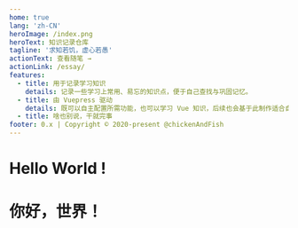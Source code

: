 ```yaml
---
home: true
lang: 'zh-CN'
heroImage: /index.png
heroText: 知识记录仓库
tagline: '求知若饥，虚心若愚'
actionText: 查看随笔 →
actionLink: /essay/
features:
  - title: 用于记录学习知识
    details: 记录一些学习上常用、易忘的知识点，便于自己查找与巩固记忆。
  - title: 由 Vuepress 驱动
    details: 既可以自主配置所需功能，也可以学习 Vue 知识，后续也会基于此制作适合自己的主题。
  - title: 啥也别说，干就完事
footer: 0.x | Copyright © 2020-present @chickenAndFish
---
```


<!-- @format -->

# Hello World !

# 你好，世界！
